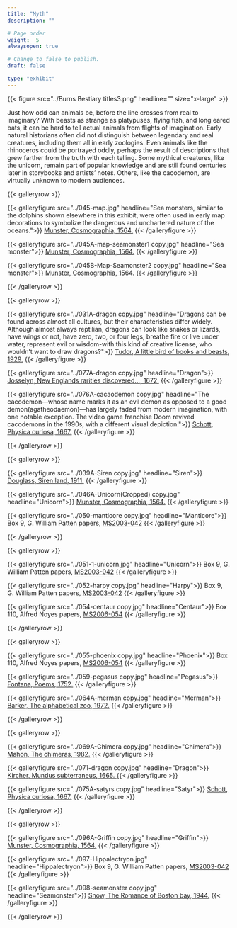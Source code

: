 ```yaml
---
title: "Myth"
description: ""

# Page order
weight:  5
alwaysopen: true

# Change to false to publish.
draft: false

type: "exhibit"
---
```


{{< figure src="../Burns Bestiary titles3.png" headline="" size="x-large" >}}

Just how odd can animals be, before the line crosses from real to imaginary? With beasts as strange as platypuses, flying fish, and long eared bats, it can be hard to tell actual animals from flights of imagination. Early natural historians often did not distinguish between legendary and real creatures, including them all in early zoologies. Even animals like the rhinoceros could be portrayed oddly, perhaps the result of descriptions that grew farther from the truth with each telling. Some mythical creatures, like the unicorn, remain part of popular knowledge and are still found centuries later in storybooks and artists’ notes. Others, like the cacodemon, are virtually unknown to modern audiences. 



{{< galleryrow >}}

{{< galleryfigure src="../045-map.jpg"
           headline="Sea monsters, similar to the dolphins shown elsewhere in this exhibit, were often used in early map decorations to symbolize the dangerous and unchartered nature of the oceans.">}} [Munster, Cosmographia, 1564.](https://bc-primo.hosted.exlibrisgroup.com/permalink/f/1jdnfk3/ALMA-BC21383471500001021)
{{< /galleryfigure >}}

{{< galleryfigure src="../045A-map-seamonster1 copy.jpg"
           headline="Sea monster">}} [Munster, Cosmographia, 1564.](https://bc-primo.hosted.exlibrisgroup.com/permalink/f/1jdnfk3/ALMA-BC21383471500001021)
{{< /galleryfigure >}}

{{< galleryfigure src="../045B-Map-Seamonster2 copy.jpg"
           headline="Sea monster">}} [Munster, Cosmographia, 1564.](https://bc-primo.hosted.exlibrisgroup.com/permalink/f/1jdnfk3/ALMA-BC21383471500001021)
{{< /galleryfigure >}}

{{< /galleryrow >}}

{{< galleryrow >}}

{{< galleryfigure src="../031A-dragon copy.jpg"
           headline="Dragons can be found across almost all cultures, but their characteristics differ widely. Although almost always reptilian, dragons can look like snakes or lizards, have wings or not, have zero, two, or four legs, breathe fire or live under water, represent evil or wisdom-with this kind of creative license, who wouldn’t want to draw dragons?">}} [Tudor, A little bird of books and beasts, 1929.](https://bc-primo.hosted.exlibrisgroup.com/permalink/f/l6ucgu/ALMA-BC21318211380001021)
{{< /galleryfigure >}}

{{< galleryfigure src="../077A-dragon copy.jpg"
           headline="Dragon">}} [Josselyn, New Englands rarities discovered…, 1672.](https://bc-primo.hosted.exlibrisgroup.com/permalink/f/1jdnfk3/ALMA-BC21322498760001021)
{{< /galleryfigure >}}

{{< galleryfigure src="../076A-cacaodemon copy.jpg"
           headline="The cacodemon—whose name marks it as an evil demon as opposed to a good demon(agatheodaemon)—has largely faded from modern imagination, with one notable exception. The video game franchise Doom revived cacodemons in the 1990s, with a different visual depiction.">}} [Schott, Physica curiosa, 1667.](https://bc-primo.hosted.exlibrisgroup.com/permalink/f/l6ucgu/ALMA-BC21386228300001021)
{{< /galleryfigure >}}

{{< /galleryrow >}}

{{< galleryrow >}}

{{< galleryfigure src="../039A-Siren copy.jpg"
           headline="Siren">}} [Douglass, Siren land, 1911.](https://bc-primo.hosted.exlibrisgroup.com/permalink/f/1jdnfk3/ALMA-BC21372777850001021)
{{< /galleryfigure >}}

{{< galleryfigure src="../046A-Unicorn(Cropped) copy.jpg"
           headline="Unicorn">}} [Munster, Cosmographia, 1564.](https://bc-primo.hosted.exlibrisgroup.com/permalink/f/1jdnfk3/ALMA-BC21383471500001021)
{{< /galleryfigure >}}

{{< galleryfigure src="../050-manticore copy.jpg"
           headline="Manticore">}} Box 9, G. William Patten papers, [MS2003-042](https://bc-primo.hosted.exlibrisgroup.com/permalink/f/1jdnfk3/ALMA-BC21323320790001021)
{{< /galleryfigure >}}

{{< /galleryrow >}}

{{< galleryrow >}}

{{< galleryfigure src="../051-1-unicorn.jpg"
           headline="Unicorn">}} Box 9, G. William Patten papers, [MS2003-042](https://bc-primo.hosted.exlibrisgroup.com/permalink/f/1jdnfk3/ALMA-BC21323320790001021)
{{< /galleryfigure >}}

{{< galleryfigure src="../052-harpy copy.jpg"
           headline="Harpy">}} Box 9, G. William Patten papers, [MS2003-042](https://bc-primo.hosted.exlibrisgroup.com/permalink/f/1jdnfk3/ALMA-BC21323320790001021)
{{< /galleryfigure >}}

{{< galleryfigure src="../054-centaur copy.jpg"
           headline="Centaur">}} Box 110, Alfred Noyes papers, [MS2006-054](https://bc-primo.hosted.exlibrisgroup.com/permalink/f/l6ucgu/ALMA-BC21344686720001021)
{{< /galleryfigure >}}

{{< /galleryrow >}}

{{< galleryrow >}}

{{< galleryfigure src="../055-phoenix copy.jpg"
           headline="Phoenix">}} Box 110, Alfred Noyes papers, [MS2006-054](https://bc-primo.hosted.exlibrisgroup.com/permalink/f/l6ucgu/ALMA-BC21344686720001021)
{{< /galleryfigure >}}

{{< galleryfigure src="../059-pegasus copy.jpg"
           headline="Pegasus">}} [Fontana, Poems, 1752.](https://bc-primo.hosted.exlibrisgroup.com/permalink/f/1jdnfk3/ALMA-BC21318369710001021)
{{< /galleryfigure >}}

{{< galleryfigure src="../064A-merman copy.jpg"
           headline="Merman">}} [Barker, The alphabetical zoo, 1972.](https://bc-primo.hosted.exlibrisgroup.com/permalink/f/1jdnfk3/ALMA-BC21328549550001021)
{{< /galleryfigure >}}

{{< /galleryrow >}}

{{< galleryrow >}}

{{< galleryfigure src="../069A-Chimera copy.jpg"
           headline="Chimera">}} [Mahon, The chimeras, 1982.](https://bc-primo.hosted.exlibrisgroup.com/permalink/f/1jdnfk3/ALMA-BC21348203470001021)
{{< /galleryfigure >}}

{{< galleryfigure src="../071-dragon copy.jpg"
           headline="Dragon">}} [Kircher,  Mundus subterraneus, 1665. ](https://bc-primo.hosted.exlibrisgroup.com/permalink/f/1jdnfk3/ALMA-BC21344897670001021)
{{< /galleryfigure >}}

{{< galleryfigure src="../075A-satyrs copy.jpg"
           headline="Satyr">}} [Schott, Physica curiosa, 1667.](https://bc-primo.hosted.exlibrisgroup.com/permalink/f/l6ucgu/ALMA-BC21386228300001021)
{{< /galleryfigure >}}

{{< /galleryrow >}}

{{< galleryrow >}}

{{< galleryfigure src="../096A-Griffin copy.jpg"
           headline="Griffin">}} [Munster, Cosmographia, 1564.](https://bc-primo.hosted.exlibrisgroup.com/permalink/f/1jdnfk3/ALMA-BC21383471500001021)
{{< /galleryfigure >}}

{{< galleryfigure src="../097-Hippalectryon.jpg"
           headline="Hippalectryon">}} Box 9, G. William Patten papers, [MS2003-042](https://bc-primo.hosted.exlibrisgroup.com/permalink/f/1jdnfk3/ALMA-BC21323320790001021)
{{< /galleryfigure >}}

{{< galleryfigure src="../098-seamonster copy.jpg"
           headline="Seamonster">}} [Snow, The Romance of Boston bay, 1944.](https://bc-primo.hosted.exlibrisgroup.com/permalink/f/1jdnfk3/ALMA-BC21361566380001021)
{{< /galleryfigure >}}

{{< /galleryrow >}}